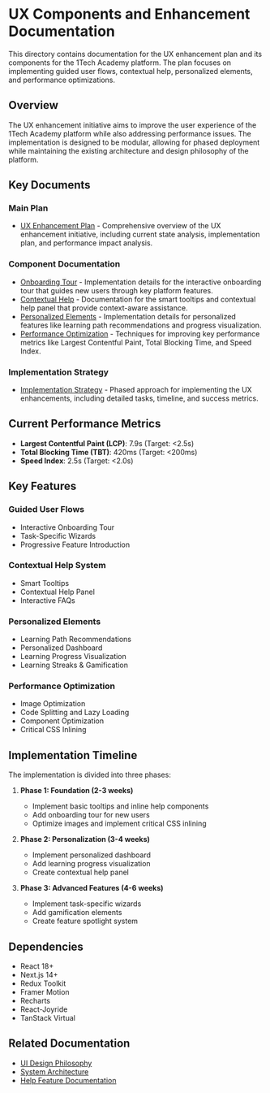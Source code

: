 # UX Components and Enhancement Documentation

This directory contains documentation for the UX enhancement plan and its components for the 1Tech Academy platform. The plan focuses on implementing guided user flows, contextual help, personalized elements, and performance optimizations.

## Overview

The UX enhancement initiative aims to improve the user experience of the 1Tech Academy platform while also addressing performance issues. The implementation is designed to be modular, allowing for phased deployment while maintaining the existing architecture and design philosophy of the platform.

## Key Documents

### Main Plan

- [UX Enhancement Plan](../ux-enhancement-plan.md) - Comprehensive overview of the UX enhancement initiative, including current state analysis, implementation plan, and performance impact analysis.

### Component Documentation

- [Onboarding Tour](./onboarding-tour.md) - Implementation details for the interactive onboarding tour that guides new users through key platform features.
- [Contextual Help](./contextual-help.md) - Documentation for the smart tooltips and contextual help panel that provide context-aware assistance.
- [Personalized Elements](./personalized-elements.md) - Implementation details for personalized features like learning path recommendations and progress visualization.
- [Performance Optimization](./performance-optimization.md) - Techniques for improving key performance metrics like Largest Contentful Paint, Total Blocking Time, and Speed Index.

### Implementation Strategy

- [Implementation Strategy](./implementation-strategy.md) - Phased approach for implementing the UX enhancements, including detailed tasks, timeline, and success metrics.

## Current Performance Metrics

- **Largest Contentful Paint (LCP)**: 7.9s (Target: <2.5s)
- **Total Blocking Time (TBT)**: 420ms (Target: <200ms)
- **Speed Index**: 2.5s (Target: <2.0s)

## Key Features

### Guided User Flows
- Interactive Onboarding Tour
- Task-Specific Wizards
- Progressive Feature Introduction

### Contextual Help System
- Smart Tooltips
- Contextual Help Panel
- Interactive FAQs

### Personalized Elements
- Learning Path Recommendations
- Personalized Dashboard
- Learning Progress Visualization
- Learning Streaks & Gamification

### Performance Optimization
- Image Optimization
- Code Splitting and Lazy Loading
- Component Optimization
- Critical CSS Inlining

## Implementation Timeline

The implementation is divided into three phases:

1. **Phase 1: Foundation (2-3 weeks)**
   - Implement basic tooltips and inline help components
   - Add onboarding tour for new users
   - Optimize images and implement critical CSS inlining

2. **Phase 2: Personalization (3-4 weeks)**
   - Implement personalized dashboard
   - Add learning progress visualization
   - Create contextual help panel

3. **Phase 3: Advanced Features (4-6 weeks)**
   - Implement task-specific wizards
   - Add gamification elements
   - Create feature spotlight system

## Dependencies

- React 18+
- Next.js 14+
- Redux Toolkit
- Framer Motion
- Recharts
- React-Joyride
- TanStack Virtual

## Related Documentation

- [UI Design Philosophy](../ui/ui-design-philosophy.md)
- [System Architecture](../architecture/system-architecture.md)
- [Help Feature Documentation](../features/help/help-feature-completion-guide.md)
